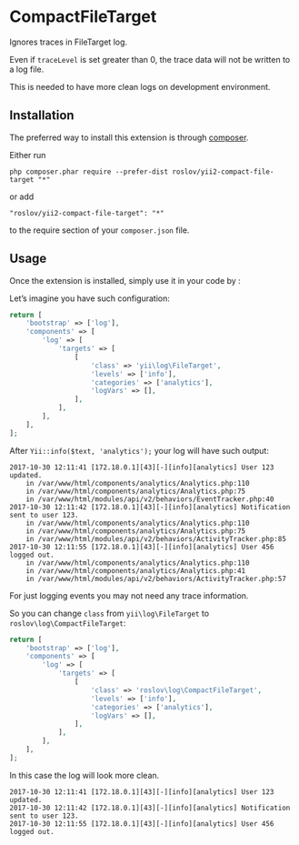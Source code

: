 CompactFileTarget
=================

Ignores traces in FileTarget log.

Even if `traceLevel` is set greater than 0, the trace data will not be written to a log file.

This is needed to have more clean logs on development environment.

Installation
------------

The preferred way to install this extension is through [composer](http://getcomposer.org/download/).

Either run

```
php composer.phar require --prefer-dist roslov/yii2-compact-file-target "*"
```

or add

```
"roslov/yii2-compact-file-target": "*"
```

to the require section of your `composer.json` file.


Usage
-----

Once the extension is installed, simply use it in your code by  :

Let’s imagine you have such configuration:

```php
return [
    'bootstrap' => ['log'],
    'components' => [
        'log' => [
            'targets' => [
                [
                    'class' => 'yii\log\FileTarget',
                    'levels' => ['info'],
                    'categories' => ['analytics'],
                    'logVars' => [],
                ],
            ],
        ],
    ],
];
```

After `Yii::info($text, 'analytics');` your log will have such output:

```
2017-10-30 12:11:41 [172.18.0.1][43][-][info][analytics] User 123 updated.
    in /var/www/html/components/analytics/Analytics.php:110
    in /var/www/html/components/analytics/Analytics.php:75
    in /var/www/html/modules/api/v2/behaviors/EventTracker.php:40
2017-10-30 12:11:42 [172.18.0.1][43][-][info][analytics] Notification sent to user 123.
    in /var/www/html/components/analytics/Analytics.php:110
    in /var/www/html/components/analytics/Analytics.php:75
    in /var/www/html/modules/api/v2/behaviors/ActivityTracker.php:85
2017-10-30 12:11:55 [172.18.0.1][43][-][info][analytics] User 456 logged out.
    in /var/www/html/components/analytics/Analytics.php:110
    in /var/www/html/components/analytics/Analytics.php:41
    in /var/www/html/modules/api/v2/behaviors/ActivityTracker.php:57
```

For just logging events you may not need any trace information.

So you can change `class` from `yii\log\FileTarget` to `roslov\log\CompactFileTarget`:

```php
return [
    'bootstrap' => ['log'],
    'components' => [
        'log' => [
            'targets' => [
                [
                    'class' => 'roslov\log\CompactFileTarget',
                    'levels' => ['info'],
                    'categories' => ['analytics'],
                    'logVars' => [],
                ],
            ],
        ],
    ],
];
```

In this case the log will look more clean.

```
2017-10-30 12:11:41 [172.18.0.1][43][-][info][analytics] User 123 updated.
2017-10-30 12:11:42 [172.18.0.1][43][-][info][analytics] Notification sent to user 123.
2017-10-30 12:11:55 [172.18.0.1][43][-][info][analytics] User 456 logged out.
```
